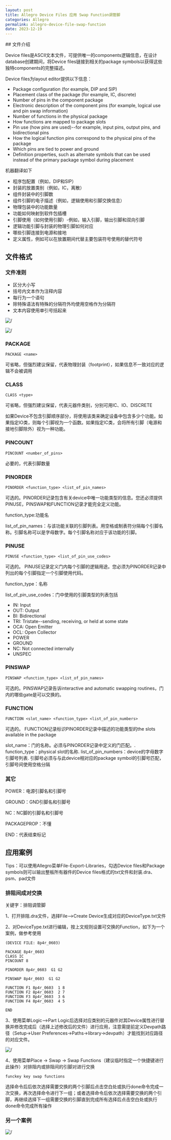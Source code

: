 ```yaml
---
layout: post
title: Allegro Device Files 应用 Swap Function调管脚
categories: Allegro
permalink: allegro-device-file-swap-function
date: 2023-12-19
---
```


<!-- wp:heading -->## 文件介绍

Device files是ASCII文本文件，可提供唯一的components逻辑信息，在设计database创建期间，将Device files链接到相关的package symbols以获得这些独特components的完整描述。

Device files为layout editor提供以下信息：

- Package configuration (for example, DIP and SIP)
- Placement class of the package (for example, IC, discrete)
- Number of pins in the component package
- Electronic description of the component pins (for example, logical use and pin swap information)
- Number of functions in the physical package
- How functions are mapped to package slots
- Pin use (how pins are used)--for example, input pins, output pins, and bidirectional pins
- How the logical function pins correspond to the physical pins of the package
- Which pins are tied to power and ground
- Definition properties, such as alternate symbols that can be used instead of the primary package symbol during placement

机器翻译如下

- 程序包配置（例如，DIP和SIP）
- 封装的放置类别（例如，IC，离散）
- 组件封装中的引脚数
- 组件引脚的电子描述（例如，逻辑使用和引脚交换信息）
- 物理包装中的功能数量
- 功能如何映射到软件包插槽
- 引脚使用（如何使用引脚）-例如，输入引脚，输出引脚和双向引脚
- 逻辑功能引脚与封装的物理引脚如何对应
- 哪些引脚连接到电源和接地
- 定义属性，例如可以在放置期间代替主要包装符号使用的替代符号

## 文件格式

### 文件准则

- 区分大小写
- 括号内文本作为注释内容
- 每行为一个语句
- 除特殊语法有特殊的分隔符外均使用空格作为分隔符
- 文本内容使用单引号括起来

![/](https://a1024.synology.me/images/blog/2022/chap5.8.1.1.png)

![/](https://a1024.synology.me/images/blog/2022/chap5.8.1.2.png)

### PACKAGE

```
PACKAGE <name>
```

可省略，但强烈建议保留，代表物理封装（footprint），如果信息不一致对应的逻辑不会被调用

### CLASS

```
CLASS <type>
```

可省略，但强烈建议保留，代表元器件类别，分别可用IC、IO、DISCRETE

如果Device不包含引脚顺序部分，将使用该类来确定设备中包含多少个功能。如果指定IO类，则每个引脚视为一个函数。如果指定IC类，会将所有引脚（电源和接地引脚除外）视为一种功能。

### PINCOUNT

```
PINCOUNT <number_of_pins>
```

必要的，代表引脚数量

### PINORDER

```
PINORDER <function_type> <list_of_pin_names>
```

可选的。PINORDER记录包含有关device中唯一功能类型的信息。您还必须提供PINUSE，PINSWAP和FUNCTION记录才能完全定义功能。

function_type:功能名

list_of_pin_names：与该功能关联的引脚列表。用空格或制表符分隔每个引脚名称。引脚名称可以是字母数字。每个引脚名称对应于该功能的引脚。

### PINUSE

```
PINUSE <function_type> <list_of_pin_use_codes>
```

可选的。 PINUSE记录定义门内每个引脚的逻辑用途。您必须为PINORDER记录中列出的每个引脚指定一个引脚使用代码。

function_type：名称

list_of_pin_use_codes：门中使用的引脚类型的列表包括

- IN: Input
- OUT: Output
- BI: Bidirectional
- TRI: Tristate--sending, receiving, or held at some state
- OCA: Open Emitter
- OCL: Open Collector
- POWER
- GROUND
- NC: Not connected internally
- UNSPEC

### PINSWAP

```
PINSWAP <function_type> <list_of_pin_names>
```

可选的。PINSWAP记录告诉interactive and automatic swapping routines，门内的哪些gate是可以交换的。

### FUNCTION

```
FUNCTION <slot_name> <function_type> <list_of_pin_numbers>
```

可选的。 FUNCTION记录标识PINORDER记录中描述的功能类型的the slots available in the package

slot_name：门的名称。必须与PINORDER记录中定义的门匹配。.
function_type：physical slot的名称.
list_of_pin_numbers：device的字母数字引脚号列表. 引脚号必须与与此device相对应的package symbol的引脚号匹配，引脚号间使用空格分隔

### 其它

POWER：电源引脚名和引脚号

GROUND：GND引脚名和引脚号

NC：NC脚的引脚名和引脚号

PACKAGEPROP：不懂

END：代表结束标记

## 应用案例

Tips：可以使用Allegro菜单File-Export-Libraries，勾选Device files和Package symbols则可以输出整板所有器件的Device files格式的txt文件和封装.dra、psm、pad文件

### 排阻间成对交换

关键字：排阻调管脚

1、打开排阻.dra文件，选择File-->Create Device生成对应的DeviceType.txt文件

2、对DeviceType.txt进行编辑，按上文规则设置可交换的Function，如下为一个案例，做参考使用

```
(DEVICE FILE: 8p4r_0603)

PACKAGE 8p4r_0603
CLASS IC
PINCOUNT 8

PINORDER 8p4r_0603  G1 G2

PINSWAP 8p4r_0603  G1 G2

FUNCTION F1 8p4r_0603  1 8
FUNCTION F2 8p4r_0603  2 7
FUNCTION F3 8p4r_0603  3 6
FUNCTION F4 8p4r_0603  4 5

END
```


3、使用菜单Logic-->Part Logic后选择对应类别的元器件对其Device属性进行替换并修改完成后（选择上述修改后的文件）进行应用，注意需提前定义Devpath路径（Setup->User Preferences->Paths->library->devpath）才能找到对应路径的对应文件。

![/](https://a1024.synology.me/images/blog/2022/paizuswap.png)

4、使用菜单Place -> Swap -> Swap Functions（建议临时指定一个快捷键进行此操作）对排阻内或排阻间的引脚对进行交换

```
funckey key swap functions
```

选择命令后后依次选择需要交换的两个引脚后点击空白处或执行done命令完成一次交换，再次选择命令进行下一组；或者选择命令后依次选择需要交换的两个引脚，再继续选择下一组需要交换的引脚直到完成所有选择后点击空白处或执行done命令完成所有操作

### 另一个案例

![/](https://a1024.synology.me/images/blog/2022/74swappindevice.png)